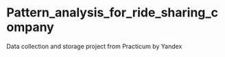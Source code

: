 # Pattern_analysis_for_ride_sharing_company
Data collection and storage project from Practicum by Yandex
